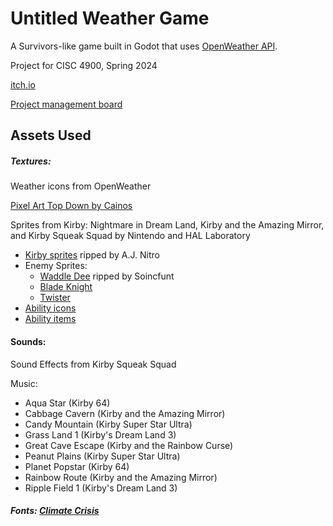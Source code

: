 # Untitled Weather Game
A Survivors-like game built in Godot that uses [OpenWeather API](https://openweathermap.org/forecast5).

Project for CISC 4900, Spring 2024

[itch.io](https://niconiiowo.itch.io/untitled-weather-game)

[Project management board](https://www.notion.so/samuel-estevez/Senior-Project-3e40376b6eb0407da8c40efecfb17035)

## Assets Used


##### Textures:

Weather icons from OpenWeather

[Pixel Art Top Down by Cainos](https://cainos.itch.io/pixel-art-top-down-basic)

Sprites from Kirby: Nightmare in Dream Land, Kirby and the Amazing Mirror, and Kirby Squeak Squad by Nintendo and HAL Laboratory
- [Kirby sprites](https://www.spriters-resource.com/game_boy_advance/kirbynim/sheet/15598/) ripped by A.J. Nitro
- Enemy Sprites:
  - [Waddle Dee](https://www.spriters-resource.com/game_boy_advance/kirbynim/sheet/55857/) ripped by Soincfunt
  - [Blade Knight](https://www.spriters-resource.com/game_boy_advance/kirbynim/sheet/2995/)
  - [Twister](https://www.spriters-resource.com/ds_dsi/kirbysqueaksquad/sheet/3334/)
- [Ability icons](https://www.spriters-resource.com/game_boy_advance/kirbyandtheamazingmirror/sheet/2736/)
- [Ability items](https://www.spriters-resource.com/ds_dsi/kirbysqueaksquad/sheet/3045/)

#### Sounds:

Sound Effects from Kirby Squeak Squad

Music:

- Aqua Star (Kirby 64)
- Cabbage Cavern (Kirby and the Amazing Mirror)
- Candy Mountain (Kirby Super Star Ultra)
- Grass Land 1 (Kirby's Dream Land 3)
- Great Cave Escape (Kirby and the Rainbow Curse)
- Peanut Plains (Kirby Super Star Ultra)
- Planet Popstar (Kirby 64)
- Rainbow Route (Kirby and the Amazing Mirror)
- Ripple Field 1 (Kirby's Dream Land 3)

##### Fonts: [Climate Crisis](https://fonts.google.com/specimen/Climate+Crisis)
